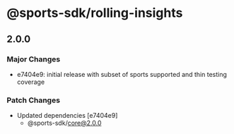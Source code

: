 # @sports-sdk/rolling-insights

## 2.0.0

### Major Changes

- e7404e9: initial release with subset of sports supported and thin testing coverage

### Patch Changes

- Updated dependencies [e7404e9]
  - @sports-sdk/core@2.0.0

